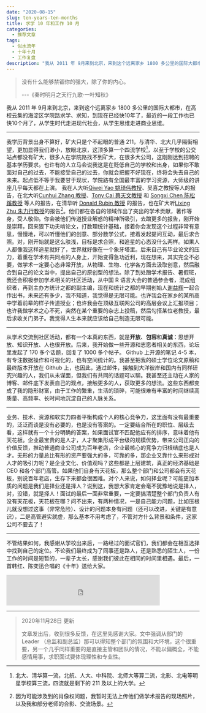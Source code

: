```yaml
---
date: "2020-08-15"
slug: ten-years-ten-months
title: 求学 10 年和工作 10 月
categories:
  - 推荐文章
tags:
  - 似水流年
  - 十年十月
  - 工作复盘
description: "我从 2011 年 9月来到北京，来到这个远离家乡 1800 多公里的国际大都市，在高校云集的海淀区学院路求学、求知，到现在已经快10年了，最近的一段工作也已快10个月了，从学生时代走进现代社会，从学生思维走进商业思维。"
---
```



> 没有什么能够禁锢你的强大，除了你的内心。
>
> ---《秦时明月之天行九歌·一叶知秋》


我从 2011 年 9月来到北京，来到这个远离家乡 1800 多公里的国际大都市，在高校云集的海淀区学院路求学、求知，到现在已经快10年了，最近的一段工作也已快10个月了，从学生时代走进现代社会，从学生思维走进商业思维。

---

我学历背景出身不算好，矿大只是个不起眼的普通 211，与清华、北大几乎隔街相望，更加显得我们渺小，放眼北京，这顶多算一个四流学校[^cumtb]，以至于学校的公交站点都没有矿大，很多人在学院路找不到矿大，在很多大公司，这刚刚达到招聘的基本学历要求。也许有的人立马会说我这是在贬低自己的学校和出身，如果你不敢面对自己的过去，不能接受自己的过去，你就会把握不好现在，终将会失去自己的未来。起点低不等于我要甘于现状，学院路有全国最丰富的学习资源，大师级的讲座几乎每天都在上演。
我在人大听[Qiwei Yao 姚琦伟教授](http://stats.lse.ac.uk/q.yao/)、吴喜之教授等人的报告，在北大听[Cunhui Zhang 教授](https://stat.rutgers.edu/home/cunhui/)、[Tony Cai 蔡天文教授](http://www-stat.wharton.upenn.edu/~tcai/) 和 [Songxi Chen 陈松蹊教授](https://www.songxichen.com/) 等人的报告，在清华听 [Donald Rubin 教授](https://en.wikipedia.org/wiki/Donald_Rubin) 的报告，也在矿大听[Lixing Zhu 朱力行教授](http://www.math.hkbu.edu.hk/~lzhu/)的报告[^no-photo]。他们都在各自的领域作出了突出的学术贡献，著作等身，受人敬仰。你会被他们传道授业解惑的精神所吸引，去蹭更多的报告，刚开始是崇拜，回来狠下功夫啃论文，打数理统计基础，接着你会发现这个过程非常有意思，慢慢地，可以听懂他们的创意、部分数学公式，接着发起提问互动，最后求合照。对，刚开始就是这么肤浅，目标是求合照，和追星的心态没什么两样。如果人人都像我这样追星就好了，世界就好像在一个象牙塔里。后来自己有毕业论文的压力，着重在学术有共同点的人身上，开始变得急功近利，现在想来，其实完全不必要，做学术一定要心态非常开放，从物理、生物、化学各方面去汲取创意，然后融合到自己的论文当中，提出自己的原创型的想法。除了到处蹭学术报告、暑假班，我还会积极参加学术相关的社区活动，从中国 R 语言大会的普通参会者，混成组织者，再到主办方统计之都的副主编，现在和统计之都的早期创始人[谢益辉](https://yihui.org/)一起合作出书，未来还有多少，我不知道，我觉得是无限可能。也许我会在家乡的某所高中学着前辈的样子传道授业；也许我会在顶级互联网公司的高层会议上汇报项目；也许我做学术之心不死，突然在某个重要的杂志上投稿，然后勾搭某位老教授，最后求收关门弟子。我觉得人生本来就应该给自己制造无限可能。

---

从学术交流到社区活动，都有一个本真的东西，就是**开放**、**包容**和**真诚**：思想开放、知识开放、人也很开放。后来，我开始做一些开源和志愿者相关的东西，论坛里发起了 170 多个话题，回复了 1000 多个帖子。 Github 上开源的笔记 4-5 本，有专注数据操作和可视化的，也有空间统计的。我甚至把我的硕士学位论文原稿和最终版本开放在 Github 上，也因此，通过邮件，接触到大洋彼岸和国内有同样研究兴趣的人，我们从未谋面，但我们有共同的话题可以聊。我甚至还主动在人家的博客、邮件底下发表自己的观点，接触更多的人，获取更多的想法。这些东西都变成了我的隐形财富，由于工作的繁重，生活的琐碎，可能很难有丰富的时间继续高质量、高频率、长时间地沉淀自己的人脉关系。

---

业务、技术、资源和软实力四者平衡构成个人的核心竞争力，这里面有没有最重要的，泛泛而谈是没有必要的，也是没有答案的。一定要结合所在的职位、层级去看，这样就有一个十分明确的答案，如果面试官不匹配他应有的排序，意味着他有天花板。企业最宝贵的是人才，人才聚集形成平台级的规模优势，带来公司正向的价值反馈，推动普通商业公司成为百年老店，企业最核心的竞争力归根结底也是人才。无形的力量总比有形的资产要强大的多，可靠的多，那企业又靠什么来形成对人才的吸引力呢？是企业文化、价值观吗？这些都是上层建筑，真正的经济基础是 CEO 和各个部门高管。如果他们自身有天花板，那么整个部门和公司都会有天花板，别说百年老店，生存下来都会很困难。对个人来说，如何择业呢？可能更加本质的问题是我们是择业还是择人？说到这，我想大家肯定会毫不犹豫地说是择人，对，没错，就是择人！面试的最后一面非常重要，一定要搞清楚整个部门负责人有没有天花板，天花板在哪？问不出来，有两种情况，一是自己能力问题，比如压根儿就没想过这事（非常危险）、设计的问题本身有问题（还可以改进，关键是有意识），二是高管避实就虚，那么基本不用考虑了，不管对方什么背景和条件，这家公司不要去了！

---

不管结果如何，我感谢从学校出来后，一路经过的面试官们，我们都会在相互选择中找到自己的定位。不论我们最终成为了同事还是路人，还是熟悉的陌生人，一份工作的时间是短暂的，一辈子太长，感谢我们彼此在相同的时间里相遇。最后，一首韩红、陈奕迅合唱的《十年》送给大家。

<iframe frameborder="0" marginwidth="0" marginheight="0" width=400 height=80 src="https://music.163.com/outchain/player?type=2&id=31877628&auto=0&height=66"></iframe>


---

> 2020年11月28日 更新
> 
> 文章发出后，收到很多反馈，在这里先感谢大家。文中强调从部门的 Leader （总监和副总监）那可以得知整个部门的氛围和大环境，这个很重要，另一个几乎同样重要的是直接主管和团队的情况，不能以偏概全，不能感情用事，求职面试要体现理性和专业性。

[^no-photo]: 因为可能涉及到的肖像权问题，我暂时无法上传他们做学术报告的现场照片，以及我和部分老师的合影、交流场景。
[^cumtb]: 北大、清华算一流，北航、人大、中科院、北师大等算二流，北影、北电等明星学校算三流，四流就是剩下的 211 及以上的大学。

